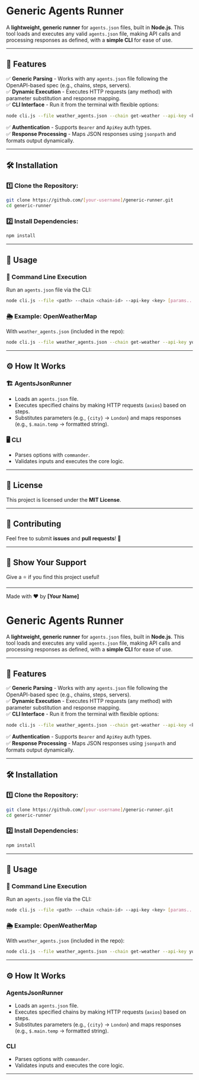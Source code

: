 # Generic Agents Runner

A **lightweight, generic runner** for `agents.json` files, built in **Node.js**. This tool loads and executes any valid `agents.json` file, making API calls and processing responses as defined, with a **simple CLI** for ease of use.

---

## 🚀 Features

✅ **Generic Parsing** - Works with any `agents.json` file following the OpenAPI-based spec (e.g., chains, steps, servers).  
✅ **Dynamic Execution** - Executes HTTP requests (any method) with parameter substitution and response mapping.  
✅ **CLI Interface** - Run it from the terminal with flexible options:  
```sh
node cli.js --file weather_agents.json --chain get-weather --api-key <key> city=London
```
✅ **Authentication** - Supports `Bearer` and `ApiKey` auth types.  
✅ **Response Processing** - Maps JSON responses using `jsonpath` and formats output dynamically.  

---

## 🛠 Installation

### 1️⃣ Clone the Repository:
```sh
git clone https://github.com/[your-username]/generic-runner.git
cd generic-runner
```

### 2️⃣ Install Dependencies:
```sh
npm install
```

---

## 📌 Usage

### 🔹 Command Line Execution
Run an `agents.json` file via the CLI:
```sh
node cli.js --file <path> --chain <chain-id> --api-key <key> [params...]
```

### 🌦 Example: OpenWeatherMap
With `weather_agents.json` (included in the repo):
```sh
node cli.js --file weather_agents.json --chain get-weather --api-key your-openweathermap-key city=London
```

---

## ⚙️ How It Works

### 🏗 **AgentsJsonRunner**
- Loads an `agents.json` file.
- Executes specified chains by making HTTP requests (`axios`) based on steps.
- Substitutes parameters (e.g., `{city}` → `London`) and maps responses (e.g., `$.main.temp` → formatted string).

### 🖥 **CLI**
- Parses options with `commander`.
- Validates inputs and executes the core logic.

---

## 📜 License
This project is licensed under the **MIT License**.

---

## 🤝 Contributing
Feel free to submit **issues** and **pull requests**! 🎉

---

## 🌟 Show Your Support
Give a ⭐ if you find this project useful!

---

Made with ❤️ by **[Your Name]**

# Generic Agents Runner

A **lightweight, generic runner** for `agents.json` files, built in **Node.js**. This tool loads and executes any valid `agents.json` file, making API calls and processing responses as defined, with a **simple CLI** for ease of use.

---

## 🚀 Features

✅ **Generic Parsing** - Works with any `agents.json` file following the OpenAPI-based spec (e.g., chains, steps, servers).  
✅ **Dynamic Execution** - Executes HTTP requests (any method) with parameter substitution and response mapping.  
✅ **CLI Interface** - Run it from the terminal with flexible options:  
```sh
node cli.js --file weather_agents.json --chain get-weather --api-key <key> city=London
```
✅ **Authentication** - Supports `Bearer` and `ApiKey` auth types.  
✅ **Response Processing** - Maps JSON responses using `jsonpath` and formats output dynamically.  

---

## 🛠 Installation

### 1️⃣ Clone the Repository:
```sh
git clone https://github.com/[your-username]/generic-runner.git
cd generic-runner
```

### 2️⃣ Install Dependencies:
```sh
npm install
```

---

## 📌 Usage

### 🔹 Command Line Execution
Run an `agents.json` file via the CLI:
```sh
node cli.js --file <path> --chain <chain-id> --api-key <key> [params...]
```

### 🌦 Example: OpenWeatherMap
With `weather_agents.json` (included in the repo):
```sh
node cli.js --file weather_agents.json --chain get-weather --api-key your-openweathermap-key city=London
```

---

## ⚙️ How It Works

###  **AgentsJsonRunner**
- Loads an `agents.json` file.
- Executes specified chains by making HTTP requests (`axios`) based on steps.
- Substitutes parameters (e.g., `{city}` → `London`) and maps responses (e.g., `$.main.temp` → formatted string).

### **CLI**
- Parses options with `commander`.
- Validates inputs and executes the core logic.

---


